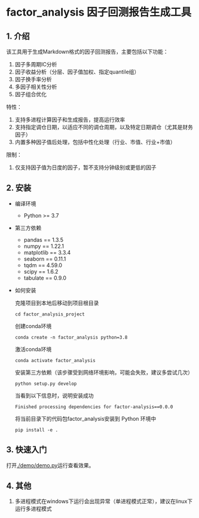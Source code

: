 # factor_analysis 因子回测报告生成工具

## 1. 介绍
该工具用于生成Markdown格式的因子回测报告，主要包括以下功能：
1. 因子多周期IC分析
2. 因子收益分析（分层、因子值加权、指定quantile组）
3. 因子换手率分析
4. 多因子相关性分析
5. 因子组合优化

特性：
1. 支持多进程计算因子和生成报告，提高运行效率
2. 支持指定调仓日期，以适应不同的调仓周期，以及特定日期调仓（尤其是财务因子）
3. 内置多种因子值后处理，包括中性化处理（行业、市值、行业+市值）

限制：
1. 仅支持因子值为日度的因子，暂不支持分钟级别或更低的因子


## 2. 安装
- 编译环境
    - Python >= 3.7

- 第三方依赖
    - pandas == 1.3.5
    - numpy == 1.22.1
    - matplotlib == 3.3.4
    - seaborn == 0.11.1
    - tqdm == 4.59.0
    - scipy == 1.6.2
    - tabulate == 0.9.0

- 如何安装

    克隆项目到本地后移动到项目根目录
    ```shell
    cd factor_analysis_project
    ```
    创建conda环境
    ```shell
    conda create -n factor_analysis python=3.8
    ```
    激活conda环境
    ```shell
    conda activate factor_analysis
    ```
    安装第三方依赖（该步骤受到网络环境影响，可能会失败，建议多尝试几次）
    ```shell
    python setup.py develop
    ```
    当看到以下信息时，说明安装成功
    ```shell
    Finished processing dependencies for factor-analysis==0.0.0
    ```
    将当前目录下的代码包factor_analysis安装到 Python 环境中
    ```shell
    pip install -e .
    ```

## 3. 快速入门

打开[./demo/demo.py](./demo/demo.py)运行查看效果。

## 4. 其他

1. 多进程模式在windows下运行会出现异常（单进程模式正常），建议在linux下运行多进程模式


